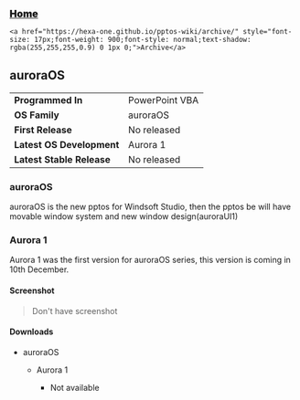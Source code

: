   <p style=""><a href="https://hexa-one.github.io/pptos-wiki/" style="font-size: 17px;font-weight: 900;font-style: normal;text-shadow: rgba(255,255,255,0.9) 0 1px 0;">Home</a>&nbsp;&nbsp;&nbsp;&nbsp;&nbsp;&nbsp;&nbsp;&nbsp;&nbsp;&nbsp;&nbsp;&nbsp;&nbsp;&nbsp;&nbsp;&nbsp;&nbsp;&nbsp;

    <a href="https://hexa-one.github.io/pptos-wiki/archive/" style="font-size: 17px;font-weight: 900;font-style: normal;text-shadow: rgba(255,255,255,0.9) 0 1px 0;">Archive</a>

  </p>

## auroraOS


|                           |                               |
| ------------------------- | ----------------------------- |
| **Programmed In**         | PowerPoint VBA                |
|**OS Family**             | auroraOS                      |
| **First Release**         | No released                   |
| **Latest OS Development** | Aurora 1                      |
| **Latest Stable Release** | No released                   |

### auroraOS

auroraOS is the new pptos for Windsoft Studio, then the pptos be will have movable window system and new window design(auroraUI1)

### Aurora 1

Aurora 1 was the first version for auroraOS series, this version is coming in 10th December.

#### Screenshot

> Don't have screenshot 

#### Downloads

- auroraOS 

   - Aurora 1

      - Not available 
      
<body style="background-image: url(https://raw.githubusercontent.com/hexa-one/pptos-wiki/gh-pages/assets/background/background.png);background-repeat: no-repeat;background-attachment: fixed;background-size: cover;">

